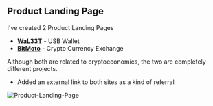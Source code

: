 
## Product Landing Page

I've created 2 Product Landing Pages

- **[WaL33T](https://wal33t.vercel.app/)** - USB Wallet
- **[BitMoto](https://bitmoto.vercel.app/)** - Crypto Currency Exchange

Although both are related to cryptoeconomics, the two are completely different projects.

- Added an external link to both sites as a kind of referral



![Product-Landing-Page](https://user-images.githubusercontent.com/59540565/174692025-515d68a6-af43-4218-a572-28c720bf00f0.png)
